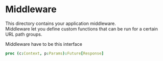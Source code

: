 Middleware
===
This directory contains your application middleware.  
Middleware let you define custom functions that can be run for a certain URL path groups.

Middleware have to be this interface
```nim
proc (c:Context, p:Params):Future[Response]
```
